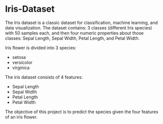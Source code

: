 # Iris-Dataset

The Iris dataset is a classic dataset for classification, machine learning, and data visualization. The dataset contains: 3 classes (different Iris species) with 50 samples each, and then four numeric properties about those classes: Sepal Length, Sepal Width, Petal Length, and Petal Width.


Iris flower is divided into 3 species:

- setosa
- versicolor
- virginica

The iris dataset consists of 4 features:

- Sepal Length
- Sepal Width
- Petal Length
- Petal Width

The objective of this project is to predict the species given the four features of an iris flower.
